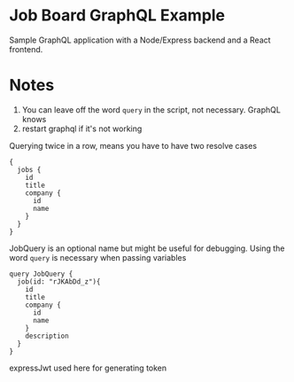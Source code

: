 # Job Board GraphQL Example

Sample GraphQL application with a Node/Express backend and a React frontend.

# Notes

1. You can leave off the word `query` in the script, not necessary. GraphQL knows
2. restart graphql if it's not working

Querying twice in a row, means you have to have two resolve cases

```
{
  jobs {
    id
    title
    company {
      id
      name
    }
  }
}
```

JobQuery is an optional name but might be useful for debugging. Using the word `query` is necessary when passing variables

```
query JobQuery {
  job(id: "rJKAbDd_z"){
    id
    title
    company {
      id
      name
    }
    description
  }
}
```

expressJwt used here for generating token
